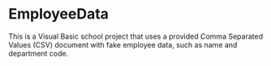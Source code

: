 # EmployeeData
This is a Visual Basic school project that uses a provided Comma Separated Values (CSV) document with fake employee data, such as name and department code.
